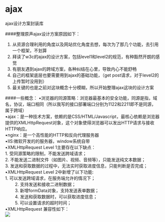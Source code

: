 # ajax
ajax设计方案封装库

####整理原声ajax设计方案原因如下：
  1. 从资源合理利用的角度以及网站优化角度去想，每次为了那几个功能，去引用一个框架，不划算
  2. 拜读了w3c的ajax的设计方案，包括level1和level2的规范，有种豁然开朗的感觉
  3. 有朋友遇到ajax的跨域方案，各种纠结在心里，导致内心不能舒畅
  4. 自己的框架底层也要需要用到ajax的基础功能，（get post请求，对于level2的上传暂时没用到）
  5. 最关键的也是之前对这块概念十分模糊，所以开始整理ajax这块的设计方案

####一些概念：
  •浏览器的同源策略：浏览器最基本的安全功能，同源是指，域名，协议，端口相同（所以我写的接口部署端口分别为1122和2211即不是同源，属于跨域）    
  •ajax：是一种技术方案，依赖的是CSS/HTML/Javascript，最核心依赖是浏览器提供的XMLHttpRequest对象，这个对象使得浏览器可以发出HTTP请求与接收HTTP响应。    
  •nginx：是一个高性能的HTTP和反向代理服务器    
  •IIS:微软开发的的服务器，window系统自带   
  •XMLHttpRequest Level 1主要存在以下缺点：    
    1. 受同源策略的限制，不能发送跨域请求；   
    2. 不能发送二进制文件（如图片、视频、音频等），只能发送纯文本数据；   
    3. 发送和获取数据的过程中，无法实时获取进度信息，只能判断是否完成；   
  •XMLHttpRequest Level 2中新增了以下功能:    
     1. 可以发送跨域请求，在服务端允许的情况下；    
　　 2. 支持发送和接收二进制数据；   
　　 3. 新增formData对象，支持发送表单数据；    
　　 4. 发送和获取数据时，可以获取进度信息；    
　　 5. 可以设置请求的超时时间；    
   •XMLHttpRequest 兼容性如下：       
  ![](http://images2015.cnblogs.com/blog/801930/201611/801930-20161129224459115-1023971996.png)
